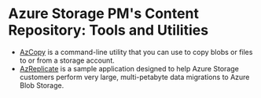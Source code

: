 # Azure Storage PM's Content Repository: Tools and Utilities


- [AzCopy](http://aka.ms/AzCopy) is a command-line utility that you can use to copy blobs or files to or from a storage account.
- [AzReplicate](https://aka.ms/AzReplicate) is a sample application designed to help Azure Storage customers perform very large, multi-petabyte data migrations to Azure Blob Storage.

